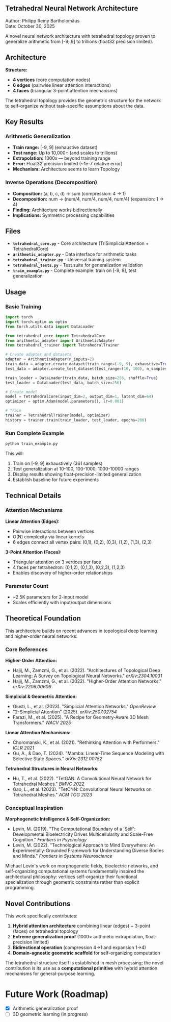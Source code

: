 ## Tetrahedral Neural Network Architecture

Author: Philipp Remy Bartholomäus  
Date: October 30, 2025

A novel neural network architecture with tetrahedral topology proven to generalize arithmetic from [-9; 9] to trillions (float32 precision limited).

## Architecture

**Structure:**
- **4 vertices** (core computation nodes)
- **6 edges** (pairwise linear attention interactions)  
- **4 faces** (triangular 3-point attention mechanisms)

The tetrahedral topology provides the geometric structure for the network to self-organize without task-specific assumptions about the data.

## Key Results

### Arithmetic Generalization
- **Train range:** [-9, 9] (exhaustive dataset)
- **Test range:** Up to 10,000+ (and scales to trillions)
- **Extrapolation:** 1000x — beyond training range
- **Error:** Float32 precision limited (~1e-7 relative error)
- **Mechanism:** Architecture seems to learn Topology

### Inverse Operations (Decomposition)
- **Composition:** (a, b, c, d) → sum (compression: 4 → 1)
- **Decomposition:** num → (num/4, num/4, num/4, num/4) (expansion: 1 → 4)
- **Finding:** Architecture works bidirectionally
- **Implications:** Symmetric processing capabilities

## Files

- **`tetrahedral_core.py`** - Core architecture (TriSimplicialAttention + TetrahedralCore)
- **`arithmetic_adapter.py`** - Data interface for arithmetic tasks  
- **`tetrahedral_trainer.py`** - Universal training system
- **`tetrahedral_tests.py`** - Test suite for generalization validation
- **`train_example.py`** - Complete example: train on [-9, 9], test generalization

## Usage

### Basic Training

```python
import torch
import torch.optim as optim
from torch.utils.data import DataLoader

from tetrahedral_core import TetrahedralCore
from arithmetic_adapter import ArithmeticAdapter
from tetrahedral_trainer import TetrahedralTrainer

# Create adapter and datasets
adapter = ArithmeticAdapter(n_inputs=2)
train_data = adapter.create_dataset(train_range=(-9, 9), exhaustive=True)
test_data = adapter.create_test_dataset(test_range=(10, 100), n_samples=1000)

train_loader = DataLoader(train_data, batch_size=256, shuffle=True)
test_loader = DataLoader(test_data, batch_size=256)

# Create model
model = TetrahedralCore(input_dim=2, output_dim=1, latent_dim=64)
optimizer = optim.Adam(model.parameters(), lr=0.001)

# Train
trainer = TetrahedralTrainer(model, optimizer)
history = trainer.train(train_loader, test_loader, epochs=200)
```

### Run Complete Example

```bash
python train_example.py
```

This will:
1. Train on [-9, 9] exhaustively (361 samples)
2. Test generalization at 10-100, 100-1000, 1000-10000 ranges
3. Display results showing float-precision-limited generalization
4. Establish baseline for future experiments

## Technical Details

### Attention Mechanisms

**Linear Attention (Edges):**
- Pairwise interactions between vertices
- O(N) complexity via linear kernels
- 6 edges connect all vertex pairs: (0,1), (0,2), (0,3), (1,2), (1,3), (2,3)

**3-Point Attention (Faces):**
- Triangular attention on 3 vertices per face
- 4 faces per tetrahedron: (0,1,2), (0,1,3), (0,2,3), (1,2,3)
- Enables discovery of higher-order relationships

### Parameter Count
- ~2.5K parameters for 2-input model
- Scales efficiently with input/output dimensions

## Theoretical Foundation

This architecture builds on recent advances in topological deep learning and higher-order neural networks:

### Core References

**Higher-Order Attention:**
- Hajij, M., Zamzmi, G., et al. (2022). "Architectures of Topological Deep Learning: A Survey on Topological Neural Networks." *arXiv:2304.10031*
- Hajij, M., Zamzmi, G., et al. (2022). "Higher-Order Attention Networks." *arXiv:2206.00606*

**Simplicial & Geometric Attention:**
- Giusti, L., et al. (2023). "Simplicial Attention Networks." *OpenReview*
- "2-Simplicial Attention" (2025). *arXiv:2507.02754*
- Farazi, M., et al. (2025). "A Recipe for Geometry-Aware 3D Mesh Transformers." *WACV 2025*

**Linear Attention Mechanisms:**
- Choromanski, K., et al. (2021). "Rethinking Attention with Performers." *ICLR 2021*
- Gu, A., & Dao, T. (2024). "Mamba: Linear-Time Sequence Modeling with Selective State Spaces." *arXiv:2312.00752*

**Tetrahedral Structures in Neural Networks:**
- Hu, T., et al. (2022). "TetGAN: A Convolutional Neural Network for Tetrahedral Meshes." *BMVC 2022*
- Gao, L., et al. (2023). "TetCNN: Convolutional Neural Networks on Tetrahedral Meshes." *ACM TOG 2023*

### Conceptual Inspiration

**Morphogenetic Intelligence & Self-Organization:**
- Levin, M. (2019). "The Computational Boundary of a 'Self': Developmental Bioelectricity Drives Multicellularity and Scale-Free Cognition." *Frontiers in Psychology*
- Levin, M. (2022). "Technological Approach to Mind Everywhere: An Experimentally-Grounded Framework for Understanding Diverse Bodies and Minds." *Frontiers in Systems Neuroscience*

Michael Levin's work on morphogenetic fields, bioelectric networks, and self-organizing computational systems fundamentally inspired the architectural philosophy: vertices self-organize their functional specialization through geometric constraints rather than explicit programming.

## Novel Contributions

This work specifically contributes:
1. **Hybrid attention architecture** combining linear (edges) + 3-point (faces) on tetrahedral topology
2. **Extreme generalization proof** (1000× arithmetic extrapolation, float-precision limited)
3. **Bidirectional operation** (compression 4→1 and expansion 1→4)
4. **Domain-agnostic geometric scaffold** for self-organizing computation

The tetrahedral structure itself is established in mesh processing; the novel contribution is its use as a **computational primitive** with hybrid attention mechanisms for general-purpose learning.

# Future Work (Roadmap)

- [x] Arithmetic generalization proof
- [ ] 3D geometric learning (in progress)
